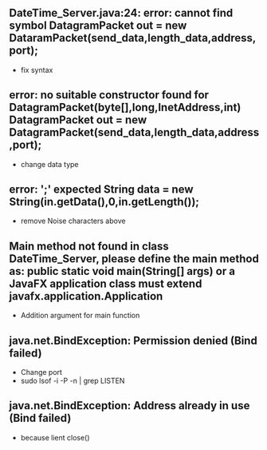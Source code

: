 ## DateTime_Server.java:24: error: cannot find symbol DatagramPacket out = new DataramPacket(send_data,length_data,address,port);
- fix syntax
## error: no suitable constructor found for DatagramPacket(byte[],long,InetAddress,int) DatagramPacket out = new DatagramPacket(send_data,length_data,address,port);
- change data type
## error: ';' expected String data = new String(in.getData(),0,in.getLength());
- remove Noise characters above 

## Main method not found in class DateTime_Server, please define the main method as: public static void main(String[] args) or a JavaFX application class must extend javafx.application.Application
-  Addition argument for main function
## java.net.BindException: Permission denied (Bind failed)
- Change port 
- sudo lsof -i -P -n | grep LISTEN
##  java.net.BindException: Address already in use (Bind failed)
- because lient close()



